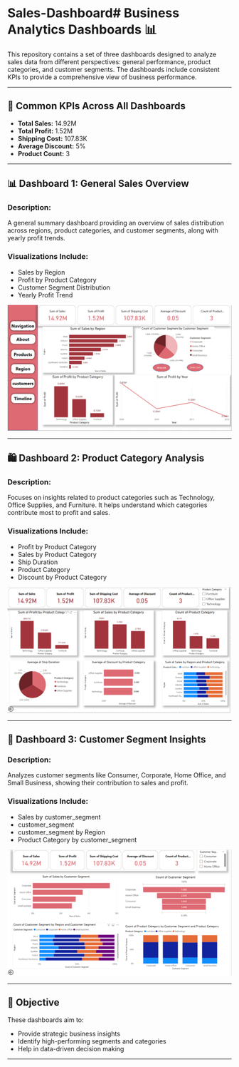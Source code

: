 # Sales-Dashboard# Business Analytics Dashboards 📊

This repository contains a set of three dashboards designed to analyze sales data from different perspectives: general performance, product categories, and customer segments. The dashboards include consistent KPIs to provide a comprehensive view of business performance.

---

## 📌 Common KPIs Across All Dashboards
- **Total Sales:** 14.92M
- **Total Profit:** 1.52M
- **Shipping Cost:** 107.83K
- **Average Discount:** 5%
- **Product Count:** 3

---

## 📊 Dashboard 1: General Sales Overview

### Description:
A general summary dashboard providing an overview of sales distribution across regions, product categories, and customer segments, along with yearly profit trends.

### Visualizations Include:
- Sales by Region
- Profit by Product Category
- Customer Segment Distribution
- Yearly Profit Trend

![Dashboard 1](sales_dashboard_analysis.png)

---

## 🛍️ Dashboard 2: Product Category Analysis

### Description:
Focuses on insights related to product categories such as Technology, Office Supplies, and Furniture. It helps understand which categories contribute most to profit and sales.

### Visualizations Include:
- Profit by Product Category
- Sales by Product Category
- Ship Duration
- Product Category
- Discount by Product Category

![Dashboard 2](product_category_dashboard.png)

---

## 👥 Dashboard 3: Customer Segment Insights

### Description:
Analyzes customer segments like Consumer, Corporate, Home Office, and Small Business, showing their contribution to sales and profit.

### Visualizations Include:
- Sales by customer_segment
- customer_segment
- customer_segment by Region 
- Product Category by customer_segment

![Dashboard 3](customer_segment_dashboard.png)

---

## 🎯 Objective

These dashboards aim to:
- Provide strategic business insights
- Identify high-performing segments and categories
- Help in data-driven decision making

---

